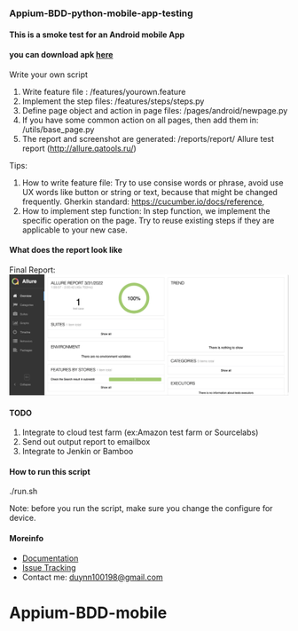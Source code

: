 ### Appium-BDD-python-mobile-app-testing

#### This is a smoke test for an Android mobile App

#### you can download apk [here](https://reddit-official-app.en.uptodown.com/android/download)

Write your own script

1. Write feature file : /features/yourown.feature 
2. Implement the step files: /features/steps/steps.py
3. Define page object and action in page files: /pages/android/newpage.py
4. If you have some common action on all pages, then add them in: /utils/base_page.py
5. The report and screenshot are generated: /reports/report/ 
Allure test report (http://allure.qatools.ru/)

Tips:
1. How to write feature file:
   Try to use consise words or phrase, avoid use UX words like button or string or text, because that might be changed frequently.
   Gherkin standard: https://cucumber.io/docs/reference,
2. How to implement step function:
   In step function, we implement the specific operation on the page.
   Try to reuse existing steps if they are applicable to your new case.
 
#### What does the report look like

Final Report:
![Report-dashboard](https://github.com/olololoe110399/Appium-BDD-mobile/blob/main/images/dashboard1.png)

#### TODO
1. Integrate to cloud test farm (ex:Amazon test farm or Sourcelabs)
2. Send out output report to emailbox
3. Integrate to Jenkin or Bamboo

#### How to run this script
./run.sh

Note: before you run the script, make sure you change the configure for device.

#### Moreinfo

* [Documentation](https://github.com/olololoe110399/Appium-BDD-mobile/wiki)
* [Issue Tracking](https://github.com/olololoe110399/Appium-BDD-mobile/issues)
* Contact me: [duynn100198@gmail.com](duynn100198@gmail.com)
# Appium-BDD-mobile
